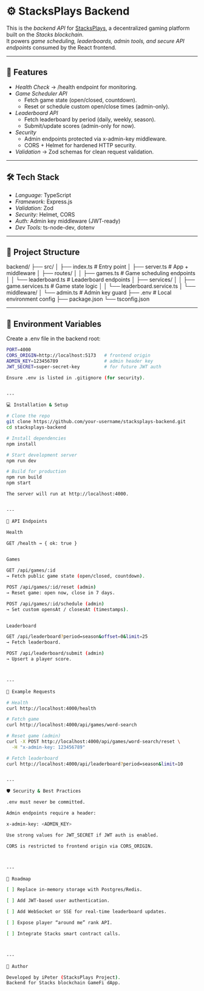 # ⚙ StacksPlays Backend

This is the *backend API* for [StacksPlays](https://github.com/POA200/stacksplays), a decentralized gaming platform built on the *Stacks blockchain*.  
It powers *game scheduling, leaderboards, admin tools, and secure API endpoints* consumed by the React frontend.

---

## 🚀 Features

- *Health Check* → /health endpoint for monitoring.  
- *Game Scheduler API*  
  - Fetch game state (open/closed, countdown).  
  - Reset or schedule custom open/close times (admin-only).  
- *Leaderboard API*  
  - Fetch leaderboard by period (daily, weekly, season).  
  - Submit/update scores (admin-only for now).  
- *Security*  
  - Admin endpoints protected via x-admin-key middleware.  
  - CORS + Helmet for hardened HTTP security.  
- *Validation* → Zod schemas for clean request validation.  

---

## 🛠 Tech Stack

- *Language:* TypeScript  
- *Framework:* Express.js  
- *Validation:* Zod  
- *Security:* Helmet, CORS  
- *Auth:* Admin key middleware (JWT-ready)  
- *Dev Tools:* ts-node-dev, dotenv  

---

## 📂 Project Structure

backend/ ├── src/ │   ├── index.ts             # Entry point │   ├── server.ts            # App + middleware │   ├── routes/ │   │   ├── games.ts         # Game scheduling endpoints │   │   └── leaderboard.ts   # Leaderboard endpoints │   ├── services/ │   │   ├── game.services.ts # Game state logic │   │   └── leaderboard.service.ts │   └── middleware/ │       └── admin.ts         # Admin key guard ├── .env                     # Local environment config ├── package.json └── tsconfig.json

---

## 🔑 Environment Variables

Create a .env file in the backend root:

```bash
PORT=4000
CORS_ORIGIN=http://localhost:5173   # frontend origin
ADMIN_KEY=123456789                 # admin header key
JWT_SECRET=super-secret-key         # for future JWT auth

Ensure .env is listed in .gitignore (for security).


---

💻 Installation & Setup

# Clone the repo
git clone https://github.com/your-username/stacksplays-backend.git
cd stacksplays-backend

# Install dependencies
npm install

# Start development server
npm run dev

# Build for production
npm run build
npm start

The server will run at http://localhost:4000.


---

🔌 API Endpoints

Health

GET /health → { ok: true }


Games

GET /api/games/:id
→ Fetch public game state (open/closed, countdown).

POST /api/games/:id/reset (admin)
→ Reset game: open now, close in 7 days.

POST /api/games/:id/schedule (admin)
→ Set custom opensAt / closesAt (timestamps).


Leaderboard

GET /api/leaderboard?period=season&offset=0&limit=25
→ Fetch leaderboard.

POST /api/leaderboard/submit (admin)
→ Upsert a player score.



---

📸 Example Requests

# Health
curl http://localhost:4000/health

# Fetch game
curl http://localhost:4000/api/games/word-search

# Reset game (admin)
curl -X POST http://localhost:4000/api/games/word-search/reset \
  -H "x-admin-key: 123456789"

# Fetch leaderboard
curl http://localhost:4000/api/leaderboard?period=season&limit=10


---

🛡 Security & Best Practices

.env must never be committed.

Admin endpoints require a header:

x-admin-key: <ADMIN_KEY>

Use strong values for JWT_SECRET if JWT auth is enabled.

CORS is restricted to frontend origin via CORS_ORIGIN.



---

📌 Roadmap

[ ] Replace in-memory storage with Postgres/Redis.

[ ] Add JWT-based user authentication.

[ ] Add WebSocket or SSE for real-time leaderboard updates.

[ ] Expose player “around me” rank API.

[ ] Integrate Stacks smart contract calls.



---

👤 Author

Developed by iPeter (StacksPlays Project).
Backend for Stacks blockchain GameFi dApp.